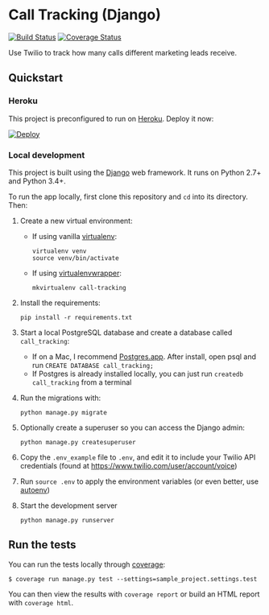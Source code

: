 # Call Tracking (Django)

[![Build Status](https://travis-ci.org/TwilioDevEd/call-tracking-django.svg?branch=master)](https://travis-ci.org/TwilioDevEd/call-tracking-django)
[![Coverage Status](https://coveralls.io/repos/TwilioDevEd/call-tracking-django/badge.svg?branch=master&service=github)](https://coveralls.io/github/TwilioDevEd/call-tracking-django?branch=master)

Use Twilio to track how many calls different marketing leads receive.

## Quickstart

### Heroku

This project is preconfigured to run on [Heroku](https://www.heroku.com/). Deploy it now:

[![Deploy](https://www.herokucdn.com/deploy/button.png)](https://heroku.com/deploy?template=https://github.com/TwilioDevEd/call-tracking-django)

### Local development

This project is built using the [Django](https://www.djangoproject.com/) web framework. It runs on Python 2.7+ and Python 3.4+.

To run the app locally, first clone this repository and `cd` into its directory. Then:

1. Create a new virtual environment:
    - If using vanilla [virtualenv](https://virtualenv.pypa.io/en/latest/):

        ```
        virtualenv venv
        source venv/bin/activate
        ```

    - If using [virtualenvwrapper](https://virtualenvwrapper.readthedocs.org/en/latest/):

        ```
        mkvirtualenv call-tracking
        ```

1. Install the requirements:

    ```
    pip install -r requirements.txt
    ```

1. Start a local PostgreSQL database and create a database called `call_tracking`:
    - If on a Mac, I recommend [Postgres.app](http://postgresapp.com/). After install, open psql and run `CREATE DATABASE call_tracking;`
    - If Postgres is already installed locally, you can just run `createdb call_tracking` from a terminal
1. Run the migrations with:

    ```
    python manage.py migrate
    ```

1. Optionally create a superuser so you can access the Django admin:

    ```
    python manage.py createsuperuser
    ```

1. Copy the `.env_example` file to `.env`, and edit it to include your Twilio API credentials (found at https://www.twilio.com/user/account/voice)
1. Run `source .env` to apply the environment variables (or even better, use [autoenv](https://github.com/kennethreitz/autoenv))
1. Start the development server

    ```
    python manage.py runserver
    ```

## Run the tests

You can run the tests locally through [coverage](http://coverage.readthedocs.org/en/coverage-3.7.1/#):

```
$ coverage run manage.py test --settings=sample_project.settings.test
```

You can then view the results with `coverage report` or build an HTML report with `coverage html`.
